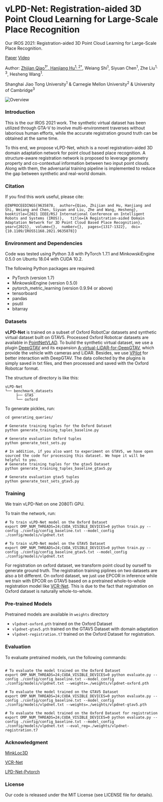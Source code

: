 # vLPD-Net: Registration-aided 3D Point Cloud Learning for Large-Scale Place Recognition

Our IROS 2021: Registration-aided 3D Point Cloud Learning for Large-Scale Place Recognition.

[Paper](https://arxiv.org/abs/2012.05018) [Video](https://www.bilibili.com/video/BV1W44y1m7jd?from=search&seid=6528890923617632450)
<html>
Author: <a href="https://qiaozhijian.github.io/">Zhijian Qiao<sup>1&#8224</sup>, <a href="https://hanjianghu.github.io/">Hanjiang Hu<sup>1, 2&#8224</sup></a>, Weiang Shi<sup>1</sup>, Siyuan Chen<sup>1</sup>, Zhe Liu<sup>1, 3</sup>, Hesheng Wang<sup>1</sup>.

Shanghai Jiao Tong University<sup>1</sup> & Carnegie Mellon University<sup>2</sup> & University of Cambridge<sup>3</sup>
</html>

![Overview](media/pipeline.png)

### Introduction
This is the our IROS 2021 work. The synthetic virtual dataset has been utilized through GTA-V to involve multi-environment traverses without laborious human efforts, while the accurate registration ground truth can be obtained at the same time. 

To this end, we propose vLPD-Net, which is a novel registration-aided 3D domain adaptation network for point cloud based place recognition. A structure-aware registration network is proposed to leverage geometry property and co-contextual information between two input point clouds. Along with them, the adversarial training pipeline is implemented to reduce the gap between synthetic and real-world domain.

### Citation
If you find this work useful, please cite:
```
@INPROCEEDINGS{9635878,  author={Qiao, Zhijian and Hu, Hanjiang and Shi, Weiang and Chen, Siyuan and Liu, Zhe and Wang, Hesheng},  booktitle={2021 IEEE/RSJ International Conference on Intelligent Robots and Systems (IROS)},   title={A Registration-aided Domain Adaptation Network for 3D Point Cloud Based Place Recognition},   year={2021},  volume={},  number={},  pages={1317-1322},  doi={10.1109/IROS51168.2021.9635878}}
```

### Environment and Dependencies
Code was tested using Python 3.8 with PyTorch 1.7.1 and MinkowskiEngine 0.5.0 on Ubuntu 18.04 with CUDA 10.2.

The following Python packages are required:
* PyTorch (version 1.7)
* MinkowskiEngine (version 0.5.0)
* pytorch_metric_learning (version 0.9.94 or above)
* tensorboard
* pandas
* psutil
* bitarray

### Datasets
**vLPD-Net** is trained on a subset of Oxford RobotCar datasets and synthetic virtual dataset built on GTAV5. Processed Oxford Robotcar datasets are available in [PointNetVLAD](https://github.com/mikacuy/pointnetvlad.git).  To build the synthetic virtual dataset, we use a plugin [DeepGTAV](https://github.com/aitorzip/DeepGTAV) and its expansion [A-virtual-LiDAR-for-DeepGTAV](https://github.com/gdpinchina/A-virtual-LiDAR-for-DeepGTAV), which provide the vehicle with cameras and LiDAR. Besides, we use [VPilot](https://github.com/aitorzip/VPilot) for better interaction with DeepGTAV. The data collected by the plugins is simply saved in txt files, and then processed and saved with the Oxford Robotcar format. 


The structure of directory is like this:
```
vLPD-Net
└── benchmark_datasets
     ├── GTA5
     └── oxford
```

To generate pickles, run:
```generate pickles
cd generating_queries/ 

# Generate training tuples for the Oxford Dataset
python generate_training_tuples_baseline.py

# Generate evaluation Oxford tuples
python generate_test_sets.py

# In addition, if you also want to experiment on GTAV5, we have open sourced the code for processing this dataset. We hope it will be helpful to you.
# Generate training tuples for the gtav5 Dataset
python generate_training_tuples_baseline_gtav5.py

# Generate evaluation gtav5 tuples
python generate_test_sets_gtav5.py
```

### Training
We train vLPD-Net on one 2080Ti GPU.

To train the network, run:

```train baseline
# To train vLPD-Net model on the Oxford Dataset
export OMP_NUM_THREADS=24;CUDA_VISIBLE_DEVICES=0 python train.py --config ./config/config_baseline.txt --model_config ./config/models/vlpdnet.txt

# To train vLPD-Net model on the GTAV5 Dataset
export OMP_NUM_THREADS=24;CUDA_VISIBLE_DEVICES=0 python train.py --config ./config/config_baseline_gtav5.txt --model_config ./config/models/vlpdnet.txt
```

For registration on oxford dataset, we transform point cloud by ourself to generate ground truth. The registration training piplines on two datasets are also a bit different. On oxford dataset, we just use EPCOR in inference while we train with EPCOR on GTAV5 based on a pretrained whole-to-whole registration model like [VCR-Net](https://github.com/qiaozhijian/VCR-Net.git). This is due to the fact that registration on Oxford dataset is naturally whole-to-whole.
### Pre-trained Models

Pretrained models are available in `weights` directory
- `vlpdnet-oxford.pth` trained on the Oxford Dataset 
- `vlpdnet-gtav5.pth` trained on the GTAV5 Dataset with domain adaptation
- `vlpdnet-registration.t7` trained on the Oxford Dataset for registration.

### Evaluation

To evaluate pretrained models, run the following commands:

```eval baseline

# To evaluate the model trained on the Oxford Dataset 
export OMP_NUM_THREADS=24;CUDA_VISIBLE_DEVICES=0 python evaluate.py --config ./config/config_baseline.txt --model_config ./config/models/vlpdnet.txt --weights=./weights/vlpdnet-oxford.pth 

# To evaluate the model trained on the GTAV5 Dataset
export OMP_NUM_THREADS=24;CUDA_VISIBLE_DEVICES=0 python evaluate.py --config ./config/config_baseline.txt --model_config ./config/models/vlpdnet.txt --weights=./weights/vlpdnet-gtav5.pth

# To evaluate the model trained on the Oxford Dataset for registration
export OMP_NUM_THREADS=24;CUDA_VISIBLE_DEVICES=0 python evaluate.py --config ./config/config_baseline.txt --model_config ./config/models/vlpdnet.txt --eval_reg=./weights/vlpdnet-registration.t7
```

### Acknowledgment

[MinkLoc3D](https://github.com/jac99/MinkLoc3D.git)

[VCR-Net](https://github.com/qiaozhijian/VCR-Net.git)

[LPD-Net-Pytorch](https://github.com/qiaozhijian/LPD-Net-Pytorch.git)

### License
Our code is released under the MIT License (see LICENSE file for details).
